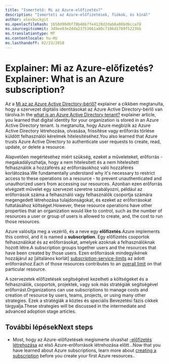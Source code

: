 ```yaml
---
title: "Ismertető: Mi az Azure-előfizetés?"
description: "Ismerteti az Azure-előfizetések, fiókok, és kínál"
author: alexbuckgit
ms.openlocfilehash: 1650d90d6f78b46b7fe4128d2dab6a80bd6cca78
ms.sourcegitcommit: 3d9ee03e2dda23753661a80c7106d1789f5223bb
ms.translationtype: MT
ms.contentlocale: hu-HU
ms.lasthandoff: 02/23/2018
---
```

# <a name="explainer-what-is-an-azure-subscription"></a><span data-ttu-id="cc398-103">Explainer: Mi az Azure-előfizetés?</span><span class="sxs-lookup"><span data-stu-id="cc398-103">Explainer: What is an Azure subscription?</span></span>

<span data-ttu-id="cc398-104">Az a [Mi az az Azure Active Directory-bérlő?](tenant-explainer.md) explainer a cikkben megtanulta, hogy a szervezet digitális identitásokat az Azure Active Directory-bérlő van tárolva.</span><span class="sxs-lookup"><span data-stu-id="cc398-104">In the [what is an Azure Active Directory tenant?](tenant-explainer.md) explainer article, you learned that digital identity for your organization is stored in an Azure Active Directory tenant.</span></span> <span data-ttu-id="cc398-105">Is megtanulta, hogy Azure megbízik az Azure Active Directory létrehozása, olvasása, frissítése vagy erőforrás törlése küldött felhasználói kérelmek hitelesítéséhez.</span><span class="sxs-lookup"><span data-stu-id="cc398-105">You also learned that Azure trusts Azure Active Directory to authenticate user requests to create, read, update, or delete a resource.</span></span> 

<span data-ttu-id="cc398-106">Alapvetően megértéséhez miért szükség, ezeket a műveleteket, erőforrás - megakadályozhatja, hogy a nem hitelesített és a nem hitelesített felhasználók a hozzáférés az erőforrásokhoz való hozzáférés korlátozása.</span><span class="sxs-lookup"><span data-stu-id="cc398-106">We fundamentally understand why it's necessary to restrict access to these operations on a resource - to prevent unauthenticated and unauthorized users from accessing our resources.</span></span> <span data-ttu-id="cc398-107">Azonban ezen erőforrás elvégzett művelet egy szervezet szeretne szabályozni, például az erőforrások száma a felhasználó vagy felhasználók csoportja számára megengedett létrehozása tulajdonságokat, és ezeket az erőforrásokat futtatásához költséget.</span><span class="sxs-lookup"><span data-stu-id="cc398-107">However, these resource operations have other properties that an organization would like to control, such as the number of resources a user or group of users is allowed to create, and, the cost to run those resources.</span></span> 

<span data-ttu-id="cc398-108">Azure valósítja meg a vezérlő, és a neve egy **előfizetés**.</span><span class="sxs-lookup"><span data-stu-id="cc398-108">Azure implements this control, and it is named a **subscription**.</span></span> <span data-ttu-id="cc398-109">Egy előfizetés csoportok felhasználókat és az erőforrásokat, amelyek azoknak a felhasználóknak hozott létre.</span><span class="sxs-lookup"><span data-stu-id="cc398-109">A subscription groups together users and the resources that have been created by those users.</span></span> <span data-ttu-id="cc398-110">Ezen erőforrások mindegyikének hozzájárul az [általános korlát] [ subscription-service-limits] az adott erőforráshoz.</span><span class="sxs-lookup"><span data-stu-id="cc398-110">Each of those resources contributes to an [overall limit][subscription-service-limits] on that particular resource.</span></span>

<span data-ttu-id="cc398-111">A szervezetek előfizetések segítségével kezelheti a költségeket és a felhasználók, csoportok, projektek, vagy sok más stratégiák segítségével erőforrást.</span><span class="sxs-lookup"><span data-stu-id="cc398-111">Organizations can use subscriptions to manage costs and creation of resource by users, teams, projects, or using many other strategies.</span></span> <span data-ttu-id="cc398-112">Ezek a stratégiák a köztes és speciális Bevezetési fázis cikkek tárgyalja.</span><span class="sxs-lookup"><span data-stu-id="cc398-112">These strategies will be discussed in the intermediate and advanced adoption stage articles.</span></span> 

## <a name="next-steps"></a><span data-ttu-id="cc398-113">További lépések</span><span class="sxs-lookup"><span data-stu-id="cc398-113">Next steps</span></span>

* <span data-ttu-id="cc398-114">Most, hogy az Azure-előfizetések megismerte olvashat [-előfizetés létrehozása](subscription.md) az első Azure-erőforrások létrehozása előtt...</span><span class="sxs-lookup"><span data-stu-id="cc398-114">Now that you have learned about Azure subscriptions, learn more about [creating a subscription](subscription.md) before you create your first Azure resources..</span></span>

<!-- Links -->
[azure-get-started]: https://azure.microsoft.com/get-started/
[azure-offers]: https://azure.microsoft.com/support/legal/offer-details/
[azure-free-trial]: https://azure.microsoft.com/offers/ms-azr-0044p/
[azure-change-subscription-offer]: /azure/billing/billing-how-to-switch-azure-offer
[microsoft-account]: https://account.microsoft.com/account
[subscription-service-limits]: /azure/azure-subscription-service-limits
[docs-organizational-account]: https://docs.microsoft.com/azure/active-directory/sign-up-organization
